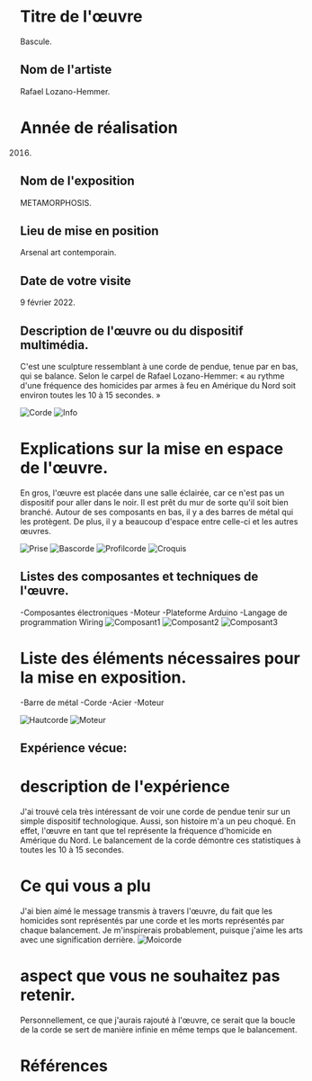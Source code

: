 
# Titre de l'œuvre
Bascule.

## Nom de l'artiste
Rafael Lozano-Hemmer.

# Année de réalisation
2016.

## Nom de l'exposition
METAMORPHOSIS.

## Lieu de mise en position
Arsenal art contemporain.

## Date de votre visite
9 février 2022.

## Description de l'œuvre ou du dispositif multimédia.
C'est une sculpture ressemblant à une corde de pendue, tenue par en bas, qui se balance. Selon le carpel de Rafael Lozano-Hemmer: « au rythme d'une fréquence des homicides par armes à feu en Amérique du Nord soit environ toutes les 10 à 15 secondes. »

![Corde](medias/corde.jpg) ![Info](medias/info.jpg)

# Explications sur la mise en espace de l'œuvre.
En gros, l'œuvre est placée dans une salle éclairée, car ce n'est pas un dispositif pour aller dans le noir. Il est prêt du mur de sorte qu'il soit bien branché. Autour de ses composants en bas, il y a des barres de métal qui les protègent. De plus, il y a beaucoup d'espace entre celle-ci et les autres œuvres.

![Prise](medias/prise.jpg) ![Bascorde](medias/bascorde.jpg) ![Profilcorde](medias/profilcorde.jpg) ![Croquis](medias/croquis.jpg) 

## Listes des composantes et techniques de l'œuvre.
-Composantes électroniques
-Moteur
-Plateforme Arduino
-Langage de programmation Wiring
![Composant1](medias/composant1.jpg) ![Composant2](medias/composant2.jpg) ![Composant3](medias/composant3.jpg)

# Liste des éléments nécessaires pour la mise en exposition.
-Barre de métal
-Corde
-Acier
-Moteur

![Hautcorde](medias/hautcorde.jpg) ![Moteur](medias/moteur.jpg)

## Expérience vécue:

# description de l'expérience
J'ai trouvé cela très intéressant de voir une corde de pendue tenir sur un simple dispositif technologique. Aussi, son histoire m'a un peu choqué. En effet, l'œuvre en tant que tel représente la fréquence d'homicide en Amérique du Nord. Le balancement de la corde démontre ces statistiques à toutes les 10 à 15 secondes.

# Ce qui vous a plu
J'ai bien aimé le message transmis à travers l'œuvre, du fait que les homicides sont représentés par une corde et les morts représentés par chaque balancement. Je m'inspirerais probablement, puisque j'aime les arts avec une signification derrière.
![Moicorde](medias/moicorde.jpg)

# aspect que vous ne souhaitez pas retenir.
Personnellement, ce que j'aurais rajouté à l'œuvre, ce serait que la boucle de la corde se sert de manière infinie en même temps que le balancement.

# Références
